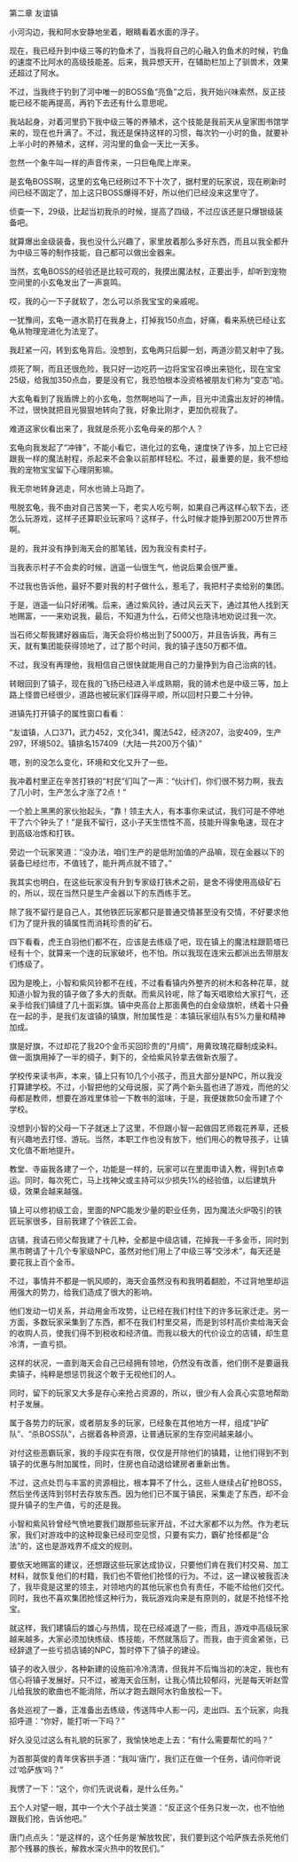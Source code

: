 第二章 友谊镇


小河沟边，我和阿水安静地坐着，眼睛看着水面的浮子。

现在，我已经升到中级三等的钓鱼术了，当我将自己的心融入钓鱼术的时候，钓鱼的速度不比阿水的高级技能差。后来，我异想天开，在辅助栏加上了驯兽术，效果还超过了阿水。

不过，当我终于钓到了河中唯一的BOSS鱼“亮鱼”之后，我开始兴味索然，反正技能已经不能再提高，再钓下去还有什么意思呢。

我站起身，对着河里扔下我中级三等的养殖术，这个技能是我前天从皇家图书馆学来的，现在也升满了。不过，我还是保持这样的习惯，每次钓一小时的鱼，就要补上半小时的养殖术，这样，河沟里的鱼会一天比一天多。

忽然一个象牛叫一样的声音传来，一只巨龟爬上岸来。

是玄龟BOSS啊，这里的玄龟已经刷过不下十次了，据村里的玩家说，现在刷新时间已经不固定了，加上这只BOSS爆得不好，所以他们已经没来这里守了。

侦查一下，29级，比起当初我杀的时候，提高了四级，不过应该还是只爆银级装备吧。

就算爆出金级装备，我也没什么兴趣了，家里放着那么多好东西，而且以我全都升为中级三等的制作技能，自己都可以做出金器来。

当然，玄龟BOSS的经验还是比较可观的，我摸出魔法杖，正要出手，却听到宠物空间里的小玄龟发出了一声哀鸣。

哎，我的心一下子就软了，怎么可以杀我宝宝的亲戚呢。

一犹豫间，玄龟一道水箭打在我身上，打掉我150点血，好痛，看来系统已经让玄龟从物理宠进化为法宠了。

我赶紧一闪，转到玄龟背后。没想到，玄龟两只后脚一划，两道沙箭又射中了我。

烦死了啊，而且还很危险，我只好一边吃药一边将宝宝召唤出来铠化，现在宝宝25级，给我加350点血，要是没有它，我恐怕根本没资格被朋友们称为“变态”哈。

大玄龟看到了我盾牌上的小玄龟，忽然啊地叫了一声，目光中流露出友好的神情。不过，很快就把目光狠狠地转向了我，好象比刚才，更加仇视我了。

难道这家伙看出来了，我就是杀死小玄龟母亲的那个人？

玄龟向我发起了“冲锋”，不能小看它，进化过的玄龟，速度快了许多，加上它已经跟我一样的魔法射程，杀起来不会象以前那样轻松。不过，最重要的是，我不想给我的宠物宝宝留下心理阴影嘛。

我无奈地转身逃走，阿水也骑上马跑了。

甩脱玄龟，我不由对自己苦笑一下，老实人吃亏啊，如果自己再这样心软下去，还怎么玩游戏，这样子还算职业玩家吗？这样子，什么时候才能挣到那200万世界币啊。

是的，我并没有挣到海天会的那笔钱，因为我没有卖村子。

当我表示村子不会卖的时候，逍遥一仙很生气，他说后果会很严重。

不过我也告诉他，最好不要对我的村子做什么，惹毛了，我把村子卖给别的集团。

于是，逍遥一仙只好闭嘴。后来，通过紫风铃，通过风云天下，通过其他人找到天地赐富，一一来劝说我，最后，不知道为什么，石师父也隐讳地劝说过我一次。

当石师父帮我建好器庙后，海天会将价格出到了5000万，并且告诉我，再有三天，就有集团能获得领地了，过了那个时间，我的镇子连50万都不值。

不过，我没有再理他，我相信自己很快就能用自己的力量挣到为自己治病的钱。

转眼回到了镇子，现在我的飞扬已经进入半成熟期，我的骑术也是中级三等，加上路上怪兽已经很少，道路也被玩家们踩得平顺，所以回村只要二十分钟。

进镇先打开镇子的属性窗口看看：

“友谊镇，人口371，武力452，文化341，魔法542，经济207，治安409，生产297，环境502。镇排名157409（大陆一共200万个镇）”

嗯，别的没怎么变化，环境和文化又升了一些。

我冲着村里正在辛苦打铁的“村民”们叫了一声：“伙计们，你们很不努力啊，我去了几小时，生产怎么才涨了2点！”

一个脸上黑黑的家伙抬起头，“靠！领主大人，有本事你来试试，我们可是不停地干了六个钟头了！”是我不留行，这小子天生悟性不高，技能升得象龟速，现在才到高级冶炼和打铁。

旁边一个玩家笑道：“没办法，咱们生产的是低附加值的产品嘛，现在金器以下的装备已经烂市，不值钱了，能升两点就不错了。”

我其实也明白，在这些玩家没有升到专家级打铁术之前，是舍不得使用高级矿石的，所以，现在当然只是生产金器以下的东西练手艺。

除了我不留行是自己人，其他铁匠玩家都只是普通交情甚至没有交情，不好要求他们为了提升我的镇属性而消耗珍贵的矿石。

四下看看，虎王白羽他们都不在，应该是去练级了吧，现在镇上的魔法柱跟箭塔已经有十个，就算来一个连的玩家破坏，也不怕。所以我现在连宋云都派出去带朋友们练级了。

因为是晚上，小智和紫风铃都不在线，不过看看镇内外整齐的树木和各种花草，就知道小智为我的镇子做了多大的贡献。而紫风铃呢，除了每天唱歌给大家打气，还亲手给我们镇缝了几十面彩旗。镇中央高台上那面黄色的白金级旗帜，绣着十只叠在一起的手，是我们友谊镇的镇旗，附加属性是：本镇玩家组队有5%力量和精神加成。

旗是好旗，不过却花了我20个金币买回珍贵的“月绸”，用黄玫瑰花瓣制成染料。做一面旗用掉了一半的绸子，剩下的，全给紫风铃拿去做新衣服了。

学校传来读书声，本来，镇上只有10几个小孩子，而且大部分是NPC，所以我没打算建学校。不过，小智把他的父母说服，买了两个新头盔也进了游戏，而他的父母都是教师，想要在游戏里体验一下教书的滋味，于是，我便拨款50金币建了个学校。

没想到小智的父母一下子就迷上了这里，不但跟小智一起做园艺师栽花养草，还极有兴趣地去打怪、游玩。当然，本职工作也没有放下，他们用心的教导孩子，让镇文化值不断地提升。

教堂、寺庙我各建了一个，功能是一样的，玩家可以在里面申请入教，得到1点幸运。同时，每次死亡，马上找神父或主持可以少损失1%的经验值，以后建筑升级，效果会越来越强。

镇上可以修初级工会，里面的NPC能发少量的职业任务，因为魔法火炉吸引的铁匠玩家很多，目前我建了个铁匠工会。

店铺，我请石师父帮我建了十几种，全都是中级店铺，花掉我一千多金币，同时到黑市聘请了十几个专家级NPC，虽然对他们用上了中级三等“交涉术”，每天还是要花我上百个金币。

不过，事情并不都是一帆风顺的，海天会虽然没有和我明着翻脸，不过背地里却运用强大的势力，给我们造成了很大的影响。

他们发动一切关系，并动用金币攻势，让已经在我们村住下的许多玩家迁走。另一方面，多数玩家采集到了东西，都不在我们村里交易，而是到邻村高价卖给海天会的收购人员，使我们得不到税收和经济值。而我以极大的代价设立的店铺，却生意冷清，一直亏损。

这样的状况，一直到海天会自己已经拥有领地，仍然没有改善，他们倒不是要逼我卖镇子，纯粹是想惩罚我这个敢于无视他们的人。

同时，留下的玩家又大多是存心来抢占资源的，所以，很少有人会真心实意地帮助村子发展。

属于各势力的玩家，或者朋友多的玩家，已经象在其他地方一样，组成“护矿队”、“杀BOSS队”，占据着各种资源，让普通玩家的生存空间越来越小。

对付这些恶霸玩家，我的手段实在有限，仅仅是开除他们的镇籍，让他们得到不到镇子的优惠与附加属性，同时，住房也自动退给建房者重新出售。

不过，这点处罚与丰富的资源相比，根本算不了什么，这些人继续占矿抢BOSS，然后坐传送阵到邻村去存放东西。因为他们已不属于镇民，采集走了东西，却不会提升镇子的生产值，亏的还是我。

小智和紫风铃曾经气愤地要我们跟那些玩家开战，不过大家都不以为然。作为老玩家，我们对游戏中的这种现象已经司空见惯，只要有实力，霸矿抢怪都是“合法”的，这也是游戏界不成文的规则。

要依天地赐富的建议，还想跟这些玩家达成协议，只要他们肯在我们村交易、加工材料，就恢复他们的村籍，我们也不管他们抢怪的行为。不过，这一建议被我否决了，我毕竟是这里的领主，对领地内的其他玩家也负有责任，不能不给他们交代。同时，我也不喜欢集团抢怪这种行为，我玩游戏向来是有原则的，就是不抢怪不抢宝。

就这样，我们建镇后的雄心与热情，现在已经减退了一些，而且，游戏中高级玩家越来越多，大家必须加快练级、练技能，不然就落后了。而我，由于资金紧张，已经辞退了一些亏损店铺的NPC，暂时停下了镇子的建设。

镇子的收入很少，各种新建的设施前冷冷清清，但我并不后悔当初的决定，我也有信心将镇子发展好。只不过，被海天会压制，让我心情比较郁闷，光是每天听赵雪儿给我放的歌曲也不能消除，所以才跑去跟阿水钓鱼放松一下。

各处巡视了一番，正准备出去练级，传送阵中人影一闪，走出四、五个玩家，向我招呼道：“你好，能打听一下吗？”

好久没见过这么有礼貌的玩家了，我愉快地走上去：“有什么需要帮忙的吗？”

为首那英俊的青年侠客拱手道：“我叫‘唐门’，我们正在做一个任务，请问你听说过‘哈萨族’吗？”

我愣了一下：“这个，你们先说说看，是什么任务。”

五个人对望一眼，其中一个大个子战士笑道：“反正这个任务只发一次，也不怕他跟我们抢，告诉他吧。”

唐门点点头：“是这样的，这个任务是‘解放牧民’，我们要到这个哈萨族去杀死他们那个残暴的族长，解救水深火热中的牧民们。”





